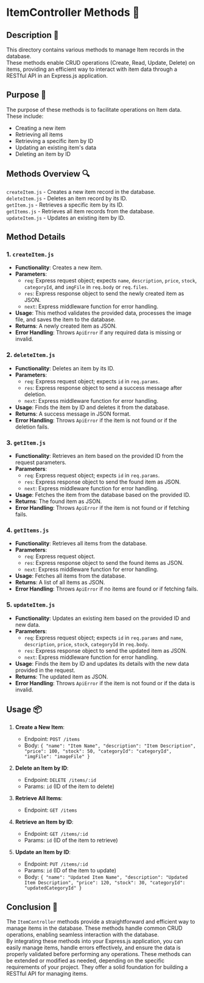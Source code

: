 # ItemController Methods 📂

## Description 📝

This directory contains various methods to manage Item records in the database.  
These methods enable CRUD operations (Create, Read, Update, Delete) on items, providing an efficient way to interact with item data through a RESTful API in an Express.js application.

## Purpose 🎯

The purpose of these methods is to facilitate operations on Item data.  
These include:

-   Creating a new item
-   Retrieving all items
-   Retrieving a specific item by ID
-   Updating an existing item's data
-   Deleting an item by ID

## Methods Overview 🔍

`createItem.js` - Creates a new item record in the database.  
`deleteItem.js` - Deletes an item record by its ID.  
`getItem.js` - Retrieves a specific item by its ID.  
`getItems.js` - Retrieves all item records from the database.  
`updateItem.js` - Updates an existing item by ID.

## Method Details

### 1. `createItem.js`

-   **Functionality**: Creates a new item.
-   **Parameters**:
    -   `req`: Express request object; expects `name`, `description`, `price`, `stock`, `categoryId`, and `imgFile` in `req.body` or `req.files`.
    -   `res`: Express response object to send the newly created item as JSON.
    -   `next`: Express middleware function for error handling.
-   **Usage**: This method validates the provided data, processes the image file, and saves the item to the database.
-   **Returns**: A newly created item as JSON.
-   **Error Handling**: Throws `ApiError` if any required data is missing or invalid.

### 2. `deleteItem.js`

-   **Functionality**: Deletes an item by its ID.
-   **Parameters**:
    -   `req`: Express request object; expects `id` in `req.params`.
    -   `res`: Express response object to send a success message after deletion.
    -   `next`: Express middleware function for error handling.
-   **Usage**: Finds the item by ID and deletes it from the database.
-   **Returns**: A success message in JSON format.
-   **Error Handling**: Throws `ApiError` if the item is not found or if the deletion fails.

### 3. `getItem.js`

-   **Functionality**: Retrieves an item based on the provided ID from the request parameters.
-   **Parameters**:
    -   `req`: Express request object; expects `id` in `req.params`.
    -   `res`: Express response object to send the found item as JSON.
    -   `next`: Express middleware function for error handling.
-   **Usage**: Fetches the item from the database based on the provided ID.
-   **Returns**: The found item as JSON.
-   **Error Handling**: Throws `ApiError` if the item is not found or if fetching fails.

### 4. `getItems.js`

-   **Functionality**: Retrieves all items from the database.
-   **Parameters**:
    -   `req`: Express request object.
    -   `res`: Express response object to send the found items as JSON.
    -   `next`: Express middleware function for error handling.
-   **Usage**: Fetches all items from the database.
-   **Returns**: A list of all items as JSON.
-   **Error Handling**: Throws `ApiError` if no items are found or if fetching fails.

### 5. `updateItem.js`

-   **Functionality**: Updates an existing item based on the provided ID and new data.
-   **Parameters**:
    -   `req`: Express request object; expects `id` in `req.params` and `name`, `description`, `price`, `stock`, `categoryId` in `req.body`.
    -   `res`: Express response object to send the updated item as JSON.
    -   `next`: Express middleware function for error handling.
-   **Usage**: Finds the item by ID and updates its details with the new data provided in the request.
-   **Returns**: The updated item as JSON.
-   **Error Handling**: Throws `ApiError` if the item is not found or if the data is invalid.

## Usage 📦

1. **Create a New Item**:

    - Endpoint: `POST /items`
    - Body: `{ "name": "Item Name", "description": "Item Description", "price": 100, "stock": 50, "categoryId": "categoryId", "imgFile": "imageFile" }`

2. **Delete an Item by ID**:

    - Endpoint: `DELETE /items/:id`
    - Params: `id` (ID of the item to delete)

3. **Retrieve All Items**:

    - Endpoint: `GET /items`

4. **Retrieve an Item by ID**:

    - Endpoint: `GET /items/:id`
    - Params: `id` (ID of the item to retrieve)

5. **Update an Item by ID**:

    - Endpoint: `PUT /items/:id`
    - Params: `id` (ID of the item to update)
    - Body: `{ "name": "Updated Item Name", "description": "Updated Item Description", "price": 120, "stock": 30, "categoryId": "updatedCategoryId" }`

## Conclusion 🚀

The `ItemController` methods provide a straightforward and efficient way to manage items in the database.
These methods handle common CRUD operations, enabling seamless interaction with the database.  
By integrating these methods into your Express.js application, you can easily manage items, handle errors effectively, and ensure the data is properly validated before performing any operations.
These methods can be extended or modified as needed, depending on the specific requirements of your project.
They offer a solid foundation for building a RESTful API for managing items.
